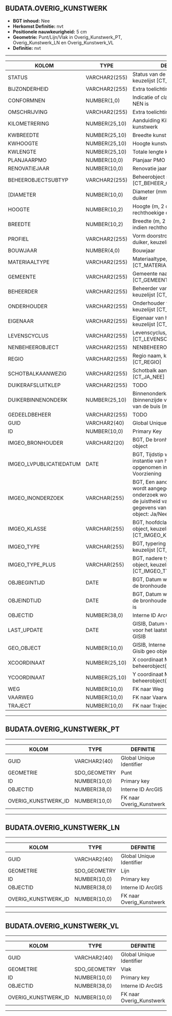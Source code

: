 ﻿## BUDATA.OVERIG_KUNSTWERK


* __BGT inhoud:__ Nee
* __Herkomst Definitie:__ nvt
* __Positionele nauwkeurigheid:__ 5 cm
* __Geometrie:__ Punt/Lijn/Vlak in Overig_Kunstwerk_PT, Overig_Kunstwerk_LN en Overig_Kunstwerk_VL
* __Definitie:__ nvt

***

|KOLOM                               |TYPE              |DEFINITIE|
|------                              |----              |-----    |
|STATUS                              |VARCHAR2(255)     |Status van de gegevens, keuzelijst [CT_STATUS]|
|BIJZONDERHEID                       |VARCHAR2(255)     |Extra toelichting|
|CONFORMNEN                          |NUMBER(1,0)       |Indicatie of classificatie conform NEN is|
|OMSCHRIJVING                        |VARCHAR2(255)     |Extra toelichting|
|KILOMETRERING                       |NUMBER(25,10)     |Aanduiding Kilometrering ligging kunstwerk|
|KWBREEDTE                           |NUMBER(25,10)     |Breedte kunstwerk|
|KWHOOGTE                            |NUMBER(25,10)     |Hoogte kunstwerk|
|KWLENGTE                            |NUMBER(25,10)     |Totale lengte kunstwerk|
|PLANJAARPMO                         |NUMBER(10,0)      |Planjaar PMO|
|RENOVATIEJAAR                       |NUMBER(10,0)      |Renovatie jaar|
|BEHEEROBJECTSUBTYP                  |VARCHAR2(255)     |Beheerobject subtype, keuzelijst [CT_BEHEER_OBJECT_SUBTYPE]|
[DIAMETER                            |NUMBER(10,0)      |Diameter (mm) - indien ronde duiker
|HOOGTE                              |NUMBER(10,2)      |Hoogte (m, 2 decimalen) - indien rechthoekige duiker
|BREEDTE                             |NUMBER(10,2)      |Breedte (m, 2 decimalen) - indien rechthoekige duiker
|PROFIEL                             |VARCHAR2(255)     |Vorm doorstroomprofiel van duiker, keuzelijst [CT_PROFIEL]|
|BOUWJAAR                            |NUMBER(4,0)      |Bouwjaar|                            
|MATERIAALTYPE                       |VARCHAR2(255)     |Materiaaltype, keuzelijst [CT_MATERIAALTYPE]|
|GEMEENTE                            |VARCHAR2(255)     |Gemeente naam, keuzelijst [CT_GEMEENTE]|
|BEHEERDER                           |VARCHAR2(255)     |Beheerder van het object, keuzelijst [CT_BEHEERDER]|
|ONDERHOUDER                         |VARCHAR2(255)     |Onderhouder van het object, keuzelijst [CT_ONDERHOUDER]|
|EIGENAAR                            |VARCHAR2(255)     |Eigenaar van het object, keuzelijst [CT_INSTANTIE]|
|LEVENSCYCLUS                        |VARCHAR2(255)     |Levenscyclus, keuzelijst [CT_LEVENSCYCLUS]|
|NENBEHEEROBJECT                     |VARCHAR2(255)     |NENBEHEEROBJECT|
|REGIO                               |VARCHAR2(255)     |Regio naam, keuzelijst [CT_REGIO]|
|SCHOTBALKAANWEZIG                   |VARCHAR2(255)     |Schotbalk aanwezig, keuzelijst [CT_JA_NEE]|
|DUIKERAFSLUITKLEP                   |VARCHAR2(255)     |TODO|
|DUIKERBINNENONDERK                  |NUMBER(25,10)     |Binnenonderkant buis (binnenzijde van de onderkant van de buis (m boven NAP)|
|GEDEELDBEHEER                       |VARCHAR2(255)     |TODO|
|GUID                                |VARCHAR2(40)      |Global Unique Identifier|
|ID                                  |NUMBER(10,0)      |Primary Key|
|IMGEO_BRONHOUDER                    |VARCHAR2(20)      |BGT, De bronhoudercode van het object|
|IMGEO_LVPUBLICATIEDATUM             |DATE              |BGT, Tijdstip waarop deze instantie van het object is opgenomen in de Landelijke Voorziening|
|IMGEO_INONDERZOEK                   |VARCHAR(255)      |BGT, Een aanduiding waarmee wordt aangegeven dat een onderzoek wordt uitgevoerd naar de juistheid van een of meer gegevens van het betreffende object: Ja/Nee [CT_JA_NEE] |
|IMGEO_KLASSE                        |VARCHAR(255)      |BGT, hoofdclassificatie van het object, keuzelijst [CT_IMGEO_KLASSE]|
|IMGEO_TYPE                          |VARCHAR(255)      |BGT, typering van het object, keuzelijst [CT_IMGEO_TYPE] |
|IMGEO_TYPE_PLUS                     |VARCHAR(255)      |BGT, nadere typering van het object, keuzelijst [CT_IMGEO_TYPE_PLUS]|
|OBJBEGINTIJD                        |DATE              |BGT, Datum waarop het object bij de bronhouder is ontstaan|
|OBJEINDTIJD                         |DATE              |BGT, Datum waarop het object bij de bronhouder niet meer geldig is|
|OBJECTID                            |NUMBER(38,0)      |Interne ID ArcGIS|
|LAST_UPDATE                         |DATE              |GISIB, Datum waarop het object voor het laatst gewijzigd is in GISIB|
|GEO_OBJECT                          |NUMBER(10,0)      |GISIB, Interne ID van gekoppeld Gisib geo object|
|XCOORDINAAT                         |NUMBER(25,10)     |X coordinaat Middenpunt beheerobject(RD)|
|YCOORDINAAT                         |NUMBER(25,10)     |Y coordinaat Middenpunt beheerobject(RD)|
|WEG                                 |NUMBER(10,0)      |FK naar Weg|
|VAARWEG                             |NUMBER(10,0)      |FK naar Vaarweg|
|TRAJECT                             |NUMBER(10,0)      |FK naar Traject|


***

## BUDATA.OVERIG_KUNSTWERK_PT

***

|KOLOM                               |TYPE              |DEFINITIE|
|------                              |----              |-----    |
|GUID                                |VARCHAR2(40)      |Global Unique Identifier|
|GEOMETRIE                           |SDO_GEOMETRY      |Punt|
|ID                                  |NUMBER(10,0)      |Primary key|
|OBJECTID                            |NUMBER(38,0)      |Interne ID ArcGIS|
|OVERIG_KUNSTWERK_ID                 |NUMBER(10,0)      |FK naar Overig_Kunstwerk|

***

## BUDATA.OVERIG_KUNSTWERK_LN

***

|KOLOM                               |TYPE              |DEFINITIE|
|------                              |----              |-----    |
|GUID                                |VARCHAR2(40)      |Global Unique Identifier|
|GEOMETRIE                           |SDO_GEOMETRY      |Lijn|
|ID                                  |NUMBER(10,0)      |Primary key|
|OBJECTID                            |NUMBER(38,0)      |Interne ID ArcGIS|
|OVERIG_KUNSTWERK_ID                 |NUMBER(10,0)      |FK naar Overig_Kunstwerk|

***

## BUDATA.OVERIG_KUNSTWERK_VL

***

|KOLOM                               |TYPE              |DEFINITIE|
|------                              |----              |-----    |
|GUID                                |VARCHAR2(40)      |Global Unique Identifier|
|GEOMETRIE                           |SDO_GEOMETRY      |Vlak|
|ID                                  |NUMBER(10,0)      |Primary key|
|OBJECTID                            |NUMBER(38,0)      |Interne ID ArcGIS|
|OVERIG_KUNSTWERK_ID                 |NUMBER(10,0)      |FK naar Overig_Kunstwerk|

***


